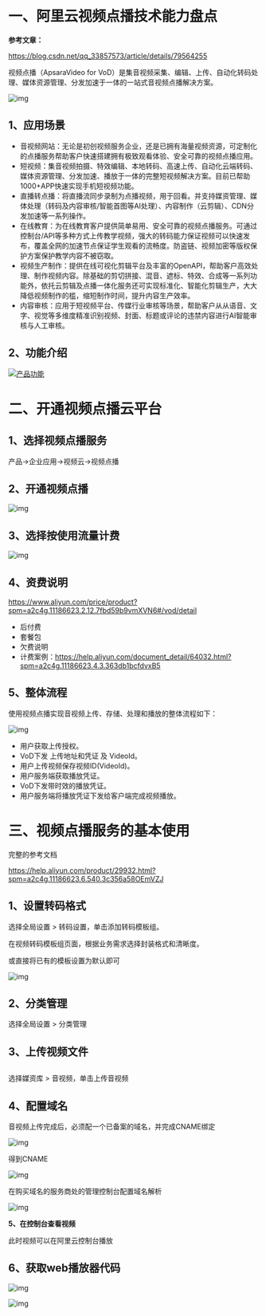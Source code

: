 # 一、阿里云视频点播技术能力盘点

**参考文章：**

https://blog.csdn.net/qq_33857573/article/details/79564255

视频点播（ApsaraVideo for VoD）是集音视频采集、编辑、上传、自动化转码处理、媒体资源管理、分发加速于一体的一站式音视频点播解决方案。

![img](./assets/030a7226-1f25-4c7d-9d52-91160bf35c89.png)



## 1、应用场景

- 音视频网站：无论是初创视频服务企业，还是已拥有海量视频资源，可定制化的点播服务帮助客户快速搭建拥有极致观看体验、安全可靠的视频点播应用。
- 短视频：集音视频拍摄、特效编辑、本地转码、高速上传、自动化云端转码、媒体资源管理、分发加速、播放于一体的完整短视频解决方案。目前已帮助1000+APP快速实现手机短视频功能。
- 直播转点播：将直播流同步录制为点播视频，用于回看。并支持媒资管理、媒体处理（转码及内容审核/智能首图等AI处理）、内容制作（云剪辑）、CDN分发加速等一系列操作。
- 在线教育：为在线教育客户提供简单易用、安全可靠的视频点播服务。可通过控制台/API等多种方式上传教学视频，强大的转码能力保证视频可以快速发布，覆盖全网的加速节点保证学生观看的流畅度。防盗链、视频加密等版权保护方案保护教学内容不被窃取。
- 视频生产制作：提供在线可视化剪辑平台及丰富的OpenAPI，帮助客户高效处理、制作视频内容。除基础的剪切拼接、混音、遮标、特效、合成等一系列功能外，依托云剪辑及点播一体化服务还可实现标准化、智能化剪辑生产，大大降低视频制作的槛，缩短制作时间，提升内容生产效率。
- 内容审核：应用于短视频平台、传媒行业审核等场景，帮助客户从从语音、文字、视觉等多维度精准识别视频、封面、标题或评论的违禁内容进行AI智能审核与人工审核。

## 2、功能介绍

[![产品功能](./assets/0.8804617085856941.png)](http://docs-aliyun.cn-hangzhou.oss.aliyun-inc.com/assets/pic/85506/cn_zh/1542030629145/产品功能.png)

# 二、开通视频点播云平台

## 1、选择视频点播服务

产品->企业应用->视频云->视频点播

## 2、开通视频点播

![img](./assets/4d2e85d9-cbc2-4e5b-8055-f3a13735bf92.jpg)

## 3、选择按使用流量计费

![img](./assets/dc9350ba-ed51-4c38-9b21-441b293f81f4.png)

## 4、资费说明

https://www.aliyun.com/price/product?spm=a2c4g.11186623.2.12.7fbd59b9vmXVN6#/vod/detail

- 后付费
- 套餐包
- 欠费说明
- 计费案例：https://help.aliyun.com/document_detail/64032.html?spm=a2c4g.11186623.4.3.363db1bcfdvxB5

## 5、整体流程

使用视频点播实现音视频上传、存储、处理和播放的整体流程如下：

![img](./assets/0.2937737215333982.png)

- 用户获取上传授权。
- VoD下发 上传地址和凭证 及 VideoId。
- 用户上传视频保存视频ID(VideoId)。
- 用户服务端获取播放凭证。
- VoD下发带时效的播放凭证。
- 用户服务端将播放凭证下发给客户端完成视频播放。

# 三、视频点播服务的基本使用

完整的参考文档

https://help.aliyun.com/product/29932.html?spm=a2c4g.11186623.6.540.3c356a58OEmVZJ

## 1、设置转码格式

选择全局设置 > 转码设置，单击添加转码模板组。

在视频转码模板组页面，根据业务需求选择封装格式和清晰度。

或直接将已有的模板设置为默认即可

![img](./assets/24be161c-c49b-4b34-bddc-c44db8b8e538.png)

## 2、分类管理

选择全局设置 > 分类管理

## 3、上传视频文件

## 

选择媒资库 > 音视频，单击上传音视频

## 4、配置域名

音视频上传完成后，必须配一个已备案的域名，并完成CNAME绑定

![img](./assets/da4eb5f6-dd19-4dde-805c-54af663f3ea7.png)

得到CNAME

![img](./assets/dd240911-230c-4e1e-89f6-9be96f7292b1.png)

在购买域名的服务商处的管理控制台配置域名解析

![img](./assets/4bf2aea0-8fcd-4ce2-afa4-e019d57812e9.png)

**5、在控制台查看视频**

此时视频可以在阿里云控制台播放

## 6、获取web播放器代码

![img](./assets/7042c86b-b24b-408d-b682-5c4770bd81fa.png)

![img](./assets/b241a6c5-5d45-4c2a-9c6e-57a400561908.png)